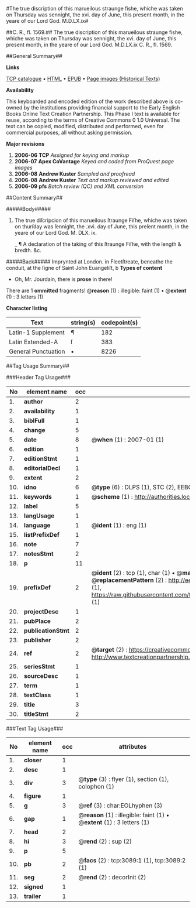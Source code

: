 #The true discription of this marueilous straunge fishe, whiche was taken on Thursday was sennight, the xvi. day of June, this present month, in the yeare of our Lord God. M.D.LX.ix#

##C. R., fl. 1569.##
The true discription of this marueilous straunge fishe, whiche was taken on Thursday was sennight, the xvi. day of June, this present month, in the yeare of our Lord God. M.D.LX.ix
C. R., fl. 1569.

##General Summary##

**Links**

[TCP catalogue](http://www.ota.ox.ac.uk/tcp/)  • 
[HTML](http://tei.it.ox.ac.uk/tcp/Texts-HTML/free/A10/A10288.html)  • 
[EPUB](http://tei.it.ox.ac.uk/tcp/Texts-EPUB/free/A10/A10288.epub) • 
[Page images (Historical Texts)](https://data.historicaltexts.jisc.ac.uk/view?pubId=eebo-99838701e&pageId=eebo-99838701e-3089-1)

**Availability**

This keyboarded and encoded edition of the
	       work described above is co-owned by the institutions
	       providing financial support to the Early English Books
	       Online Text Creation Partnership. This Phase I text is
	       available for reuse, according to the terms of Creative
	       Commons 0 1.0 Universal. The text can be copied,
	       modified, distributed and performed, even for
	       commercial purposes, all without asking permission.

**Major revisions**

1. __2006-06__ __TCP__ *Assigned for keying and markup*
1. __2006-07__ __Apex CoVantage__ *Keyed and coded from ProQuest page images*
1. __2006-08__ __Andrew Kuster__ *Sampled and proofread*
1. __2006-08__ __Andrew Kuster__ *Text and markup reviewed and edited*
1. __2006-09__ __pfs__ *Batch review (QC) and XML conversion*

##Content Summary##

#####Body#####

1. The true diſcripcion of this marueilous ſtraunge Fiſhe, whiche was taken on thurſday was ſennight, the .xvi. day of June, this preſent month, in the yeare of our Lord God. M. DLX. ix.

    _ ¶ A declaration of the taking of this ſtraunge Fiſhe, with the length & bredth. &c.

#####Back#####
Imprynted at London. in Fleetſtreate, beneathe the conduit, at the ſigne of Saint John Euangeliſt, b
**Types of content**

  * Oh, Mr. Jourdain, there is **prose** in there!

There are 1 **ommitted** fragments! 
 @__reason__ (1) : illegible: faint (1)  •  @__extent__ (1) : 3 letters (1)

**Character listing**


|Text|string(s)|codepoint(s)|
|---|---|---|
|Latin-1 Supplement|¶|182|
|Latin Extended-A|ſ|383|
|General Punctuation|•|8226|

##Tag Usage Summary##

###Header Tag Usage###

|No|element name|occ|attributes|
|---|---|---|---|
|1.|__author__|2||
|2.|__availability__|1||
|3.|__biblFull__|1||
|4.|__change__|5||
|5.|__date__|8| @__when__ (1) : 2007-01 (1)|
|6.|__edition__|1||
|7.|__editionStmt__|1||
|8.|__editorialDecl__|1||
|9.|__extent__|2||
|10.|__idno__|6| @__type__ (6) : DLPS (1), STC (2), EEBO-CITATION (1), PROQUEST (1), VID (1)|
|11.|__keywords__|1| @__scheme__ (1) : http://authorities.loc.gov/ (1)|
|12.|__label__|5||
|13.|__langUsage__|1||
|14.|__language__|1| @__ident__ (1) : eng (1)|
|15.|__listPrefixDef__|1||
|16.|__note__|7||
|17.|__notesStmt__|2||
|18.|__p__|11||
|19.|__prefixDef__|2| @__ident__ (2) : tcp (1), char (1)  •  @__matchPattern__ (2) : ([0-9\-]+):([0-9IVX]+) (1), (.+) (1)  •  @__replacementPattern__ (2) : http://eebo.chadwyck.com/downloadtiff?vid=$1&page=$2 (1), https://raw.githubusercontent.com/textcreationpartnership/Texts/master/tcpchars.xml#$1 (1)|
|20.|__projectDesc__|1||
|21.|__pubPlace__|2||
|22.|__publicationStmt__|2||
|23.|__publisher__|2||
|24.|__ref__|2| @__target__ (2) : https://creativecommons.org/publicdomain/zero/1.0/ (1), http://www.textcreationpartnership.org/docs/. (1)|
|25.|__seriesStmt__|1||
|26.|__sourceDesc__|1||
|27.|__term__|1||
|28.|__textClass__|1||
|29.|__title__|3||
|30.|__titleStmt__|2||


###Text Tag Usage###

|No|element name|occ|attributes|
|---|---|---|---|
|1.|__closer__|1||
|2.|__desc__|1||
|3.|__div__|3| @__type__ (3) : flyer (1), section (1), colophon (1)|
|4.|__figure__|1||
|5.|__g__|3| @__ref__ (3) : char:EOLhyphen (3)|
|6.|__gap__|1| @__reason__ (1) : illegible: faint (1)  •  @__extent__ (1) : 3 letters (1)|
|7.|__head__|2||
|8.|__hi__|3| @__rend__ (2) : sup (2)|
|9.|__p__|5||
|10.|__pb__|2| @__facs__ (2) : tcp:3089:1 (1), tcp:3089:2 (1)|
|11.|__seg__|2| @__rend__ (2) : decorInit (2)|
|12.|__signed__|1||
|13.|__trailer__|1||
